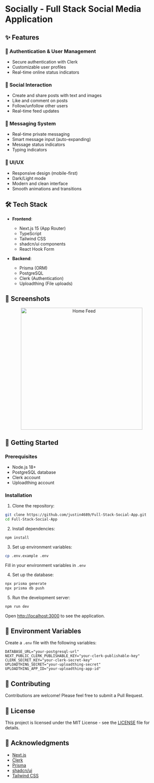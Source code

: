 # Socially - Full Stack Social Media Application


## ✨ Features

### 🔐 Authentication & User Management
- Secure authentication with Clerk
- Customizable user profiles
- Real-time online status indicators

### 📱 Social Interaction
- Create and share posts with text and images
- Like and comment on posts
- Follow/unfollow other users
- Real-time feed updates

### 💬 Messaging System
- Real-time private messaging
- Smart message input (auto-expanding)
- Message status indicators
- Typing indicators

### 🎨 UI/UX
- Responsive design (mobile-first)
- Dark/Light mode
- Modern and clean interface
- Smooth animations and transitions

## 🛠️ Tech Stack

- **Frontend**:
  - Next.js 15 (App Router)
  - TypeScript
  - Tailwind CSS
  - shadcn/ui components
  - React Hook Form

- **Backend**:
  - Prisma (ORM)
  - PostgreSQL
  - Clerk (Authentication)
  - Uploadthing (File uploads)

## 📸 Screenshots

<div align="center">
  <img src="https://fr4kwg57ja.ufs.sh/f/RpTaVLJY6d4z2uUQFm8JtZuvC0imODzRMoA613j2YXBTFHpl" alt="Home Feed" width="400"/>
</div>

## 🚀 Getting Started

### Prerequisites

- Node.js 18+
- PostgreSQL database
- Clerk account
- Uploadthing account

### Installation

1. Clone the repository:
```bash
git clone https://github.com/justin4689/Full-Stack-Social-App.git
cd Full-Stack-Social-App
```

2. Install dependencies:
```bash
npm install
```

3. Set up environment variables:
```bash
cp .env.example .env
```
Fill in your environment variables in `.env`

4. Set up the database:
```bash
npx prisma generate
npx prisma db push
```

5. Run the development server:
```bash
npm run dev
```

Open [http://localhost:3000](http://localhost:3000) to see the application.

## 📝 Environment Variables

Create a `.env` file with the following variables:

```env
DATABASE_URL="your-postgresql-url"
NEXT_PUBLIC_CLERK_PUBLISHABLE_KEY="your-clerk-publishable-key"
CLERK_SECRET_KEY="your-clerk-secret-key"
UPLOADTHING_SECRET="your-uploadthing-secret"
UPLOADTHING_APP_ID="your-uploadthing-app-id"
```

## 🤝 Contributing

Contributions are welcome! Please feel free to submit a Pull Request.

## 📄 License

This project is licensed under the MIT License - see the [LICENSE](LICENSE) file for details.

## 👏 Acknowledgments

- [Next.js](https://nextjs.org)
- [Clerk](https://clerk.dev)
- [Prisma](https://prisma.io)
- [shadcn/ui](https://ui.shadcn.com)
- [Tailwind CSS](https://tailwindcss.com)
